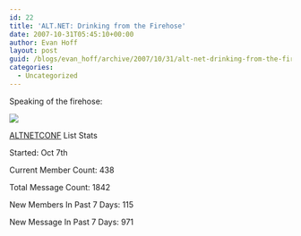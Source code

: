 ```yaml
---
id: 22
title: 'ALT.NET: Drinking from the Firehose'
date: 2007-10-31T05:45:10+00:00
author: Evan Hoff
layout: post
guid: /blogs/evan_hoff/archive/2007/10/31/alt-net-drinking-from-the-firehose.aspx
categories:
  - Uncategorized
---
```

Speaking of the firehose:

 ![](http://www.logos.com/media/blog/firehose_kids.jpg)

<a href="http://tech.groups.yahoo.com/group/altnetconf/" target="_blank">ALTNETCONF</a> List Stats

Started: Oct 7th

Current&nbsp;Member Count: 438

Total Message Count: 1842

New Members In Past 7 Days: 115

New Message In Past&nbsp;7 Days: 971